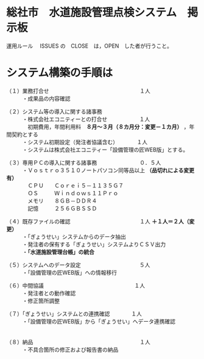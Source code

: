 # 総社市　水道施設管理点検システム　掲示板
運用ルール
　ISSUES の　CLOSE　は，OPEN　した者が行うこと。

# システム構築の手順は
（１）業務打合せ　　　　　　　　　　　　　　　　　１人  
　　　・成果品の内容確認  

（２）システム等の導入に関する諸事務  
　　　・株式会社エコニティーとの打合せ　　　　　　１人  
　　　　初期費用，年間利用料　**８月～３月（８カ月分：変更－１カ月）** ，年間契約とする  
　　　・システム初期設定（発注者協議含む）　　　　１人  
　　　・システムは株式会社エコニティー「設備管理の匠WEB版」とする。  

（３）専用ＰＣの導入に関する諸事務　　　　　　　　０．５人  
　　　・Ｖｏｓｔｒｏ３５１０ノートパソコン同等品以上 **（品切れによる変更有）**    
　　　　ＣＰＵ　　Ｃｏｒｅｉ５－１１３５Ｇ７  
　　　　ＯＳ　　　Ｗｉｎｄｏｗｓ１１Ｐｒｏ  
　　　　メモリ　　８ＧＢ－ＤＤＲ４  
　　　　記憶　　　２５６ＧＢＳＳＤ  

（４）既存ファイルの確認　　　　　　　　　　　　　１人 **＋１人＝２人（変更）**   
　　　・「ぎょうせい」システムからのデータ抽出  
　　　・発注者の保有する「ぎょうせい」システムよりＣＳＶ出力  
　　　・**「水道施設管理台帳」の統合**

（５）システムへのデータ設定　　　　　　　　　　　５人  
　　　・「設備管理の匠WEB版」への情報移行

（６）中間協議　　　　　　　　　　　　　　　　　１人  
　　　・発注者との動作確認  
　　　・修正箇所調整  

（７）「ぎょうせい」システムとの連携確認　　　　１人  
　　　・「設備管理の匠WEB版」から「ぎょうせい」へデータ連携確認  
　　　

（８）納品　　　　　　　　　　　　　　　　　　　　１人  
　　　・不具合箇所の修正および報告書の納品  
